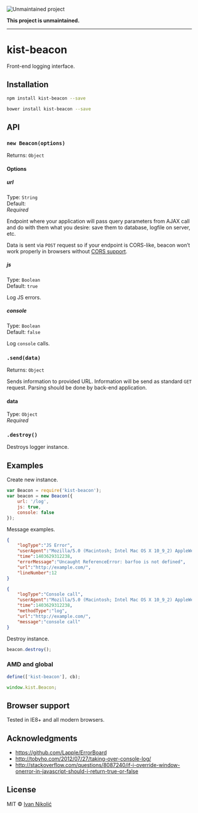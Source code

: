 ![Unmaintained project](https://img.shields.io/badge/status-unmaintained-red.svg)

**This project is unmaintained.**

---

# kist-beacon

Front-end logging interface.

## Installation

```sh
npm install kist-beacon --save

bower install kist-beacon --save
```

## API

### `new Beacon(options)`

Returns: `Object`

#### Options

##### url

Type: `String`  
Default: ` `  
*Required*

Endpoint where your application will pass query parameters from AJAX call and do with them what you desire: save them to database, logfile on server, etc.

Data is sent via `POST` request so if your endpoint is CORS-like, beacon won’t work properly in browsers without [CORS support](http://caniuse.com/#search=cors).

##### js

Type: `Boolean`  
Default: `true`

Log JS errors.

##### console

Type: `Boolean`  
Default: `false`

Log `console` calls.

### `.send(data)`

Returns: `Object`

Sends information to provided URL. Information will be send as standard `GET` request. Parsing should be done by back-end application.

#### data

Type: `Object`  
*Required*

### `.destroy()`

Destroys logger instance.

## Examples

Create new instance.

```js
var Beacon = require('kist-beacon');
var beacon = new Beacon({
	url: '/log',
	js: true,
	console: false
});
```

Message examples.

```json
{
	"logType":"JS Error",
	"userAgent":"Mozilla/5.0 (Macintosh; Intel Mac OS X 10_9_2) AppleWebKit/537.36 (KHTML, like Gecko) Chrome/35.0.1916.153 Safari/537.36",
	"time":1403629312238,
	"errorMessage":"Uncaught ReferenceError: barfoo is not defined",
	"url":"http://example.com/",
	"lineNumber":12
}

{
	"logType":"Console call",
	"userAgent":"Mozilla/5.0 (Macintosh; Intel Mac OS X 10_9_2) AppleWebKit/537.36 (KHTML, like Gecko) Chrome/35.0.1916.153 Safari/537.36",
	"time":1403629312238,
	"methodType":"log",
	"url":"http://example.com/",
	"message":"console call"
} 
```

Destroy instance.

```js
beacon.destroy();
```

### AMD and global

```js
define(['kist-beacon'], cb);

window.kist.Beacon;
```

## Browser support

Tested in IE8+ and all modern browsers.

## Acknowledgments

* https://github.com/Lapple/ErrorBoard
* http://tobyho.com/2012/07/27/taking-over-console-log/
* http://stackoverflow.com/questions/8087240/if-i-override-window-onerror-in-javascript-should-i-return-true-or-false

## License

MIT © [Ivan Nikolić](http://ivannikolic.com)
